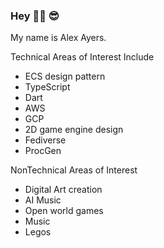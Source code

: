 ### Hey 👋🏻 😎

My name is Alex Ayers.

Technical Areas of Interest Include 

- ECS design pattern
- TypeScript
- Dart
- AWS
- GCP
- 2D game engine design
- Fediverse
- ProcGen

NonTechnical Areas of Interest

- Digital Art creation
- AI Music
- Open world games
- Music
- Legos
